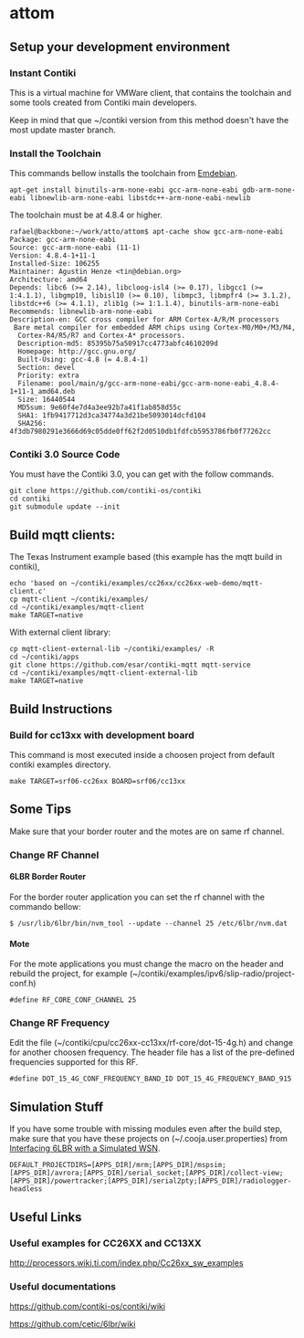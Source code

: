 # attom

## Setup your development environment

### Instant Contiki
This is a virtual machine for VMWare client, that contains the toolchain and some tools created from Contiki main developers.

Keep in mind that que ~/contiki version from this method doesn't have the most update master branch.

### Install the Toolchain

This commands bellow installs the toolchain from [Emdebian](https://wiki.debian.org/EmdebianToolchain).

```
apt-get install binutils-arm-none-eabi gcc-arm-none-eabi gdb-arm-none-eabi libnewlib-arm-none-eabi libstdc++-arm-none-eabi-newlib
```


The toolchain must be at 4.8.4 or higher.
```
rafael@backbone:~/work/atto/attom$ apt-cache show gcc-arm-none-eabi
Package: gcc-arm-none-eabi
Source: gcc-arm-none-eabi (11-1)
Version: 4.8.4-1+11-1
Installed-Size: 106255
Maintainer: Agustin Henze <tin@debian.org>
Architecture: amd64
Depends: libc6 (>= 2.14), libcloog-isl4 (>= 0.17), libgcc1 (>= 1:4.1.1), libgmp10, libisl10 (>= 0.10), libmpc3, libmpfr4 (>= 3.1.2), libstdc++6 (>= 4.1.1), zlib1g (>= 1:1.1.4), binutils-arm-none-eabi
Recommends: libnewlib-arm-none-eabi
Description-en: GCC cross compiler for ARM Cortex-A/R/M processors
 Bare metal compiler for embedded ARM chips using Cortex-M0/M0+/M3/M4,
  Cortex-R4/R5/R7 and Cortex-A* processors.
  Description-md5: 85395b75a50917cc4773abfc4610209d
  Homepage: http://gcc.gnu.org/
  Built-Using: gcc-4.8 (= 4.8.4-1)
  Section: devel
  Priority: extra
  Filename: pool/main/g/gcc-arm-none-eabi/gcc-arm-none-eabi_4.8.4-1+11-1_amd64.deb
  Size: 16440544
  MD5sum: 9e60f4e7d4a3ee92b7a41f1ab858d55c
  SHA1: 1fb9417712d3ca34774a3d21be5093014dcfd104
  SHA256: 4f3db7980291e3666d69c05dde0ff62f2d0510db1fdfcb5953786fb0f77262cc
```

### Contiki 3.0 Source Code

You must have the Contiki 3.0, you can get with the follow commands.
```
git clone https://github.com/contiki-os/contiki
cd contiki
git submodule update --init
```

## Build mqtt clients:

The Texas Instrument example based (this example has the mqtt build in contiki),
```
echo 'based on ~/contiki/examples/cc26xx/cc26xx-web-demo/mqtt-client.c'
cp mqtt-client ~/contiki/examples/
cd ~/contiki/examples/mqtt-client
make TARGET=native
```

With external client library:

```
cp mqtt-client-external-lib ~/contiki/examples/ -R
cd ~/contiki/apps
git clone https://github.com/esar/contiki-mqtt mqtt-service
cd ~/contiki/examples/mqtt-client-external-lib
make TARGET=native
```

## Build Instructions

### Build for cc13xx with development board
This command is most executed inside a choosen project from default contiki examples directory.

```
make TARGET=srf06-cc26xx BOARD=srf06/cc13xx
```

## Some Tips
Make sure that your border router and the motes are on same rf channel.

### Change RF Channel

#### 6LBR Border Router


For the border router application you can set the rf channel with the commando bellow:

```
$ /usr/lib/6lbr/bin/nvm_tool --update --channel 25 /etc/6lbr/nvm.dat
```

#### Mote

For the mote applications you must change the macro on the header and rebuild the project, for example (~/contiki/examples/ipv6/slip-radio/project-conf.h)

```
#define RF_CORE_CONF_CHANNEL 25
```

### Change RF Frequency

Edit the file (~/contiki/cpu/cc26xx-cc13xx/rf-core/dot-15-4g.h) and change for another choosen frequency. The header file has a list of the pre-defined frequencies supported for this RF.

```
#define DOT_15_4G_CONF_FREQUENCY_BAND_ID DOT_15_4G_FREQUENCY_BAND_915
```

## Simulation Stuff
If you have some trouble with missing modules even after the build step, make sure that you have these projects on (~/.cooja.user.properties) from [Interfacing 6LBR with a Simulated WSN](https://github.com/cetic/6lbr/wiki/COOJA-Interface).
```
DEFAULT_PROJECTDIRS=[APPS_DIR]/mrm;[APPS_DIR]/mspsim;[APPS_DIR]/avrora;[APPS_DIR]/serial_socket;[APPS_DIR]/collect-view;[APPS_DIR]/powertracker;[APPS_DIR]/serial2pty;[APPS_DIR]/radiologger-headless
```
## Useful Links
### Useful examples for CC26XX and CC13XX
http://processors.wiki.ti.com/index.php/Cc26xx_sw_examples

### Useful documentations
https://github.com/contiki-os/contiki/wiki

https://github.com/cetic/6lbr/wiki
